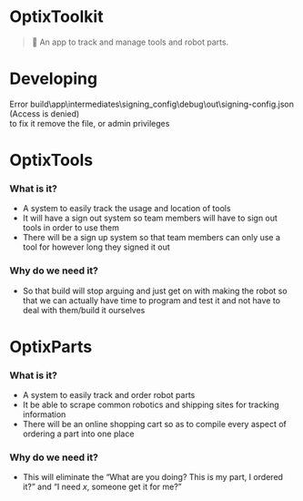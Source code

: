 # OptixToolkit

> 🧰 An app to track and manage tools and robot parts.

# Developing

Error build\app\intermediates\signing_config\debug\out\signing-config.json (Access is denied) <br>
to fix it remove the file, or admin privileges

# OptixTools

### What is it?

- A system to easily track the usage and location of tools
- It will have a sign out system so team members will have to sign out tools in order to use them
- There will be a sign up system so that team members can only use a tool for however long they signed it out

### Why do we need it?

- So that build will stop arguing and just get on with making the robot so that we can actually have time to program and test it and not have to deal with them/build it ourselves

# OptixParts

### What is it?

- A system to easily track and order robot parts
- It be able to scrape common robotics and shipping sites for tracking information
- There will be an online shopping cart so as to compile every aspect of ordering a part into one place

### Why do we need it?

- This will eliminate the “What are you doing? This is my part, I ordered it?” and “I need _x_, someone get it for me?”
